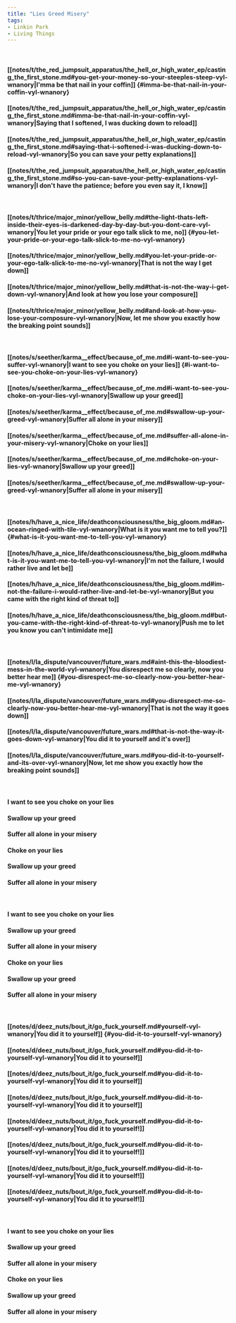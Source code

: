 ```yaml
---
title: "Lies Greed Misery"
tags:
- Linkin Park
- Living Things
---
```

&nbsp;
#### [[notes/t/the_red_jumpsuit_apparatus/the_hell_or_high_water_ep/casting_the_first_stone.md#you-get-your-money-so-your-steeples-steep-vyl-wnanory|I'mma be that nail in your coffin]] {#imma-be-that-nail-in-your-coffin-vyl-wnanory}
#### [[notes/t/the_red_jumpsuit_apparatus/the_hell_or_high_water_ep/casting_the_first_stone.md#imma-be-that-nail-in-your-coffin-vyl-wnanory|Saying that I softened, I was ducking down to reload]]
#### [[notes/t/the_red_jumpsuit_apparatus/the_hell_or_high_water_ep/casting_the_first_stone.md#saying-that-i-softened-i-was-ducking-down-to-reload-vyl-wnanory|So you can save your petty explanations]]
#### [[notes/t/the_red_jumpsuit_apparatus/the_hell_or_high_water_ep/casting_the_first_stone.md#so-you-can-save-your-petty-explanations-vyl-wnanory|I don't have the patience; before you even say it, I know]]
&nbsp;
#### [[notes/t/thrice/major_minor/yellow_belly.md#the-light-thats-left-inside-their-eyes-is-darkened-day-by-day-but-you-dont-care-vyl-wnanory|You let your pride or your ego talk slick to me, no]] {#you-let-your-pride-or-your-ego-talk-slick-to-me-no-vyl-wnanory}
#### [[notes/t/thrice/major_minor/yellow_belly.md#you-let-your-pride-or-your-ego-talk-slick-to-me-no-vyl-wnanory|That is not the way I get down]]
#### [[notes/t/thrice/major_minor/yellow_belly.md#that-is-not-the-way-i-get-down-vyl-wnanory|And look at how you lose your composure]]
#### [[notes/t/thrice/major_minor/yellow_belly.md#and-look-at-how-you-lose-your-composure-vyl-wnanory|Now, let me show you exactly how the breaking point sounds]]
&nbsp;
#### [[notes/s/seether/karma__effect/because_of_me.md#i-want-to-see-you-suffer-vyl-wnanory|I want to see you choke on your lies]] {#i-want-to-see-you-choke-on-your-lies-vyl-wnanory}
#### [[notes/s/seether/karma__effect/because_of_me.md#i-want-to-see-you-choke-on-your-lies-vyl-wnanory|Swallow up your greed]]
#### [[notes/s/seether/karma__effect/because_of_me.md#swallow-up-your-greed-vyl-wnanory|Suffer all alone in your misery]]
#### [[notes/s/seether/karma__effect/because_of_me.md#suffer-all-alone-in-your-misery-vyl-wnanory|Choke on your lies]]
#### [[notes/s/seether/karma__effect/because_of_me.md#choke-on-your-lies-vyl-wnanory|Swallow up your greed]]
#### [[notes/s/seether/karma__effect/because_of_me.md#swallow-up-your-greed-vyl-wnanory|Suffer all alone in your misery]]
&nbsp;
#### [[notes/h/have_a_nice_life/deathconsciousness/the_big_gloom.md#an-ocean-ringed-with-tile-vyl-wnanory|What is it you want me to tell you?]] {#what-is-it-you-want-me-to-tell-you-vyl-wnanory}
#### [[notes/h/have_a_nice_life/deathconsciousness/the_big_gloom.md#what-is-it-you-want-me-to-tell-you-vyl-wnanory|I'm not the failure, I would rather live and let be]]
#### [[notes/h/have_a_nice_life/deathconsciousness/the_big_gloom.md#im-not-the-failure-i-would-rather-live-and-let-be-vyl-wnanory|But you came with the right kind of threat to]]
#### [[notes/h/have_a_nice_life/deathconsciousness/the_big_gloom.md#but-you-came-with-the-right-kind-of-threat-to-vyl-wnanory|Push me to let you know you can't intimidate me]]
&nbsp;
#### [[notes/l/la_dispute/vancouver/future_wars.md#aint-this-the-bloodiest-mess-in-the-world-vyl-wnanory|You disrespect me so clearly, now you better hear me]] {#you-disrespect-me-so-clearly-now-you-better-hear-me-vyl-wnanory}
#### [[notes/l/la_dispute/vancouver/future_wars.md#you-disrespect-me-so-clearly-now-you-better-hear-me-vyl-wnanory|That is not the way it goes down]]
#### [[notes/l/la_dispute/vancouver/future_wars.md#that-is-not-the-way-it-goes-down-vyl-wnanory|You did it to yourself and it's over]]
#### [[notes/l/la_dispute/vancouver/future_wars.md#you-did-it-to-yourself-and-its-over-vyl-wnanory|Now, let me show you exactly how the breaking point sounds]]
&nbsp;
#### I want to see you choke on your lies
#### Swallow up your greed
#### Suffer all alone in your misery
#### Choke on your lies
#### Swallow up your greed
#### Suffer all alone in your misery
&nbsp;
#### I want to see you choke on your lies
#### Swallow up your greed
#### Suffer all alone in your misery
#### Choke on your lies
#### Swallow up your greed
#### Suffer all alone in your misery
&nbsp;
#### [[notes/d/deez_nuts/bout_it/go_fuck_yourself.md#yourself-vyl-wnanory|You did it to yourself]] {#you-did-it-to-yourself-vyl-wnanory}
#### [[notes/d/deez_nuts/bout_it/go_fuck_yourself.md#you-did-it-to-yourself-vyl-wnanory|You did it to yourself]]
#### [[notes/d/deez_nuts/bout_it/go_fuck_yourself.md#you-did-it-to-yourself-vyl-wnanory|You did it to yourself]]
#### [[notes/d/deez_nuts/bout_it/go_fuck_yourself.md#you-did-it-to-yourself-vyl-wnanory|You did it to yourself]]
#### [[notes/d/deez_nuts/bout_it/go_fuck_yourself.md#you-did-it-to-yourself-vyl-wnanory|You did it to yourself!]]
#### [[notes/d/deez_nuts/bout_it/go_fuck_yourself.md#you-did-it-to-yourself-vyl-wnanory|You did it to yourself!]]
#### [[notes/d/deez_nuts/bout_it/go_fuck_yourself.md#you-did-it-to-yourself-vyl-wnanory|You did it to yourself!]]
#### [[notes/d/deez_nuts/bout_it/go_fuck_yourself.md#you-did-it-to-yourself-vyl-wnanory|You did it to yourself!]]
&nbsp;
#### I want to see you choke on your lies
#### Swallow up your greed
#### Suffer all alone in your misery
#### Choke on your lies
#### Swallow up your greed
#### Suffer all alone in your misery
